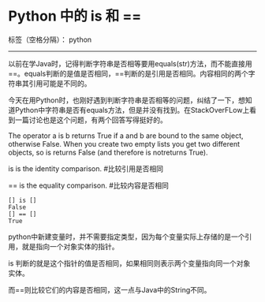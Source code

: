 ﻿# Python 中的 is 和 ==

标签（空格分隔）： python

---

以前在学Java时，记得判断字符串是否相等要用equals(str)方法，而不能直接用==。equals判断的是值是否相同，==判断的是引用是否相同。内容相同的两个字符串其引用可能是不同的。

今天在用Python时，也刚好遇到判断字符串是否相等的问题，纠结了一下，想知道Python中字符串是否有equals方法，但是并没有找到。在StackOverFLow上看到一篇讨论也是这个问题，有两个回答写得挺好的。

The operator a is b returns True if a and b are bound to the same object, otherwise False. When you create two empty lists you get two different objects, so is returns False (and therefore is notreturns True).

is is the identity comparison. #比较引用是否相同

== is the equality comparison. #比较内容是否相同
```
[] is []
False
[] == []
True
```

python中新建变量时，并不需要指定类型，因为每个变量实际上存储的是一个引用，就是指向一个对象实体的指针。

is 判断的就是这个指针的值是否相同，如果相同则表示两个变量指向同一个对象实体。

而==则比较它们的内容是否相同，这一点与Java中的String不同。



